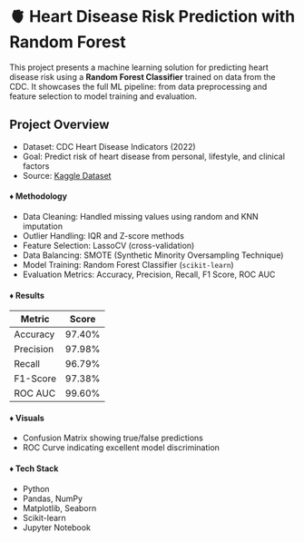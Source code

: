 # 🫀 Heart Disease Risk Prediction with Random Forest

This project presents a machine learning solution for predicting heart disease risk using a **Random Forest Classifier** trained on data from the CDC. It showcases the full ML pipeline: from data preprocessing and feature selection to model training and evaluation.

## Project Overview

- Dataset: CDC Heart Disease Indicators (2022)
- Goal: Predict risk of heart disease from personal, lifestyle, and clinical factors
- Source: [Kaggle Dataset](https://www.kaggle.com/datasets/kamilpytlak/personal-key-indicators-of-heart-disease)

#### ♦️ Methodology

- Data Cleaning: Handled missing values using random and KNN imputation
- Outlier Handling: IQR and Z-score methods
- Feature Selection: LassoCV (cross-validation)
- Data Balancing: SMOTE (Synthetic Minority Oversampling Technique)
- Model Training: Random Forest Classifier (`scikit-learn`)
- Evaluation Metrics: Accuracy, Precision, Recall, F1 Score, ROC AUC

#### ♦️ Results

| Metric       | Score   |
|--------------|---------|
| Accuracy     | 97.40%  |
| Precision    | 97.98%  |
| Recall       | 96.79%  |
| F1-Score     | 97.38%  |
| ROC AUC      | 99.60%  |

#### ♦️ Visuals

- Confusion Matrix showing true/false predictions
- ROC Curve indicating excellent model discrimination

#### ♦️ Tech Stack

- Python
- Pandas, NumPy
- Matplotlib, Seaborn
- Scikit-learn
- Jupyter Notebook
